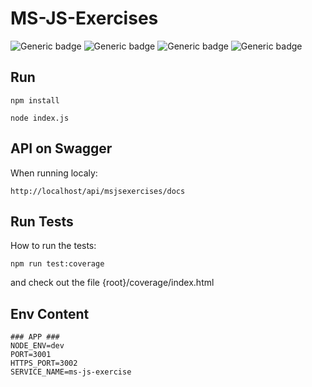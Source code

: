 # MS-JS-Exercises
![Generic badge](https://img.shields.io/badge/maintainer-Bruno%20Henry-purple)
![Generic badge](https://img.shields.io/badge/version-1.0.0-orange.svg)
![Generic badge](https://img.shields.io/badge/coverage-100-green.svg)
![Generic badge](https://img.shields.io/badge/NodeJS-16.17.0-blue.svg)

## Run

```
npm install
```

```
node index.js
```

## API on Swagger

When running localy:

```
http://localhost/api/msjsexercises/docs
```

## Run Tests

How to run the tests:

```
npm run test:coverage
```

and check out the file {root}/coverage/index.html

## Env Content

```
### APP ###
NODE_ENV=dev
PORT=3001
HTTPS_PORT=3002
SERVICE_NAME=ms-js-exercise
```
